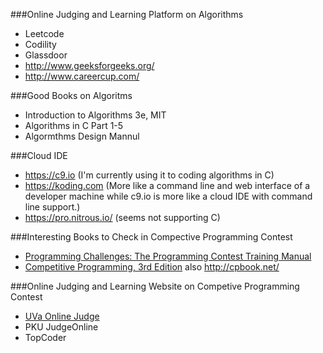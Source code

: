 ###Online Judging and Learning Platform on Algorithms
- Leetcode
- Codility
- Glassdoor
- <http://www.geeksforgeeks.org/>
- <http://www.careercup.com/>

###Good Books on Algoritms
- Introduction to Algorithms 3e, MIT
- Algorithms in C Part 1-5
- Algormthms Design Mannul

###Cloud IDE
- <https://c9.io> (I'm currently using it to coding algorithms in C)
- <https://koding.com> (More like a command line and web interface of a developer machine while c9.io is more like a cloud IDE with command line support.)
- <https://pro.nitrous.io/> (seems not supporting C)

###Interesting Books to Check in Compective Programming Contest
- [Programming Challenges: The Programming Contest Training Manual](http://www.amazon.com/exec/obidos/ASIN/0387001638/ref=nosim/thealgorithmrepo/)
- [Competitive Programming, 3rd Edition](http://www.amazon.com/Competitive-Programming-Edition-Steven-Halim/dp/B00FG8MNN8) also <http://cpbook.net/>

###Online Judging and Learning Website on Competive Programming Contest
- [UVa Online Judge](https://uva.onlinejudge.org)
- PKU JudgeOnline
- TopCoder
